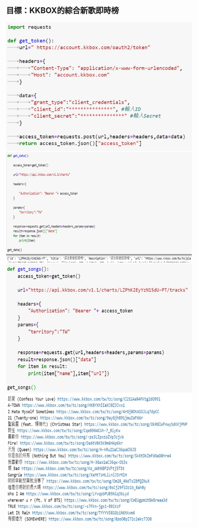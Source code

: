 目標：KKBOX的綜合新歌即時榜
---------------------------------------

<img src="https://github.com/tank11110/young/blob/master/API/%E5%9C%96%E7%89%87/kkbox1.jpg" height="350" width="600">
<img src="https://github.com/tank11110/young/blob/master/API/%E5%9C%96%E7%89%87/kkbox2.jpg" height="300" width="800">
<img src="https://github.com/tank11110/young/blob/master/API/%E5%9C%96%E7%89%87/kkbox3.jpg" height="350" width="600">
<img src="https://github.com/tank11110/young/blob/master/API/%E5%9C%96%E7%89%87/kkbox4.jpg" height="350" width="600">
